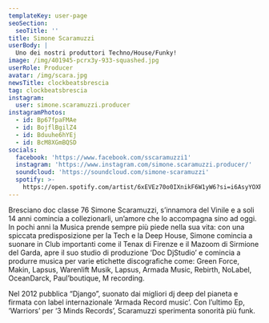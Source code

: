 ```yaml
---
templateKey: user-page
seoSection:
  seoTitle: ''
title: Simone Scaramuzzi
userBody: |
  Uno dei nostri produttori Techno/House/Funky! 
image: /img/401945-pcrx3y-933-squashed.jpg
userRole: Producer
avatar: /img/scara.jpg
newsTitle: clockbeatsbrescia
tag: clockbeatsbrescia
instagram:
  user: simone.scaramuzzi.producer
instagramPhotos:
  - id: Bp67fpaFMAe
  - id: BojflBgilZ4
  - id: Bduuhe6hYEj
  - id: BcM8XGmBQSD
socials:
  facebook: 'https://www.facebook.com/sscaramuzzi1'
  instagram: 'https://www.instagram.com/simone.scaramuzzi.producer/'
  soundcloud: 'https://soundcloud.com/simone-scaramuzzi'
  spotify: >-
    https://open.spotify.com/artist/6xEVEz70o0IXnikF6W1yW6?si=i6AsyYOXRuK2NSFHzw8z8w
---
```

Bresciano doc classe 76 Simone Scaramuzzi, s’innamora del Vinile e a soli 14 anni comincia a collezionarli, un’amore che lo accompagna sino ad oggi. In pochi anni la Musica prende sempre più piede nella sua vita: con una spiccata predisposizione per la Tech e la Deep House, Simone comincia a suonare in Club importanti come il Tenax di Firenze e il Mazoom di Sirmione del Garda, apre il suo studio di produzione ‘Doc DjStudio’ e comincia a produrre musica per varie etichette discografiche come: Green Force, Makin, Lapsus, Warenlift Musik, Lapsus, Armada Music, Rebirth, NoLabel, OceanDarck, Paul’boutique, M recording.



Nel 2012 pubblica “Django”, suonato dai migliori dj deep del pianeta e firmata con label internazionale ‘Armada Record music’. Con l’ultimo Ep, ‘Warriors’ per ‘3 Minds Records’, Scaramuzzi sperimenta sonorità più funk.
